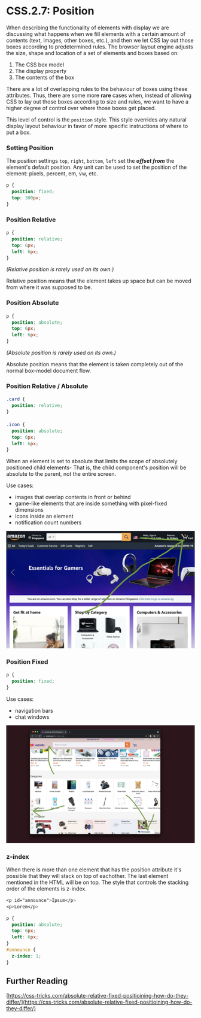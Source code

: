 # CSS.2.7: Position

When describing the functionality of elements with display we are discussing what happens when we fill elements with a certain amount of contents \(text, images, other boxes, etc.\), and then we let CSS lay out those boxes according to predetermined rules. The browser layout engine adjusts the size, shape and location of a set of elements and boxes based on:

1. The CSS box model
2. The display property
3. The contents of the box

There are a lot of overlapping rules to the behaviour of boxes using these attributes. Thus, there are some more **rare** cases when, instead of allowing CSS to lay out those boxes according to size and rules, we want to have a higher degree of control over where those boxes get placed.

This level of control is the `position` style. This style overrides any natural display layout behaviour in favor of more specific instructions of where to put a box.

### Setting Position

The position settings `top`, `right`, `bottom`, `left` set the _**offset from**_ the element's default position. Any unit can be used to set the position of the element: pixels, percent, em, vw, etc.

```css
p {
  position: fixed;
  top: 300px;
}
```

### Position Relative

```css
p {
  position: relative;
  top: 6px;
  left: 6px;
}
```

_\(Relative position is rarely used on its own.\)_

Relative position means that the element takes up space but can be moved from where it was supposed to be.

### Position Absolute

```css
p {
  position: absolute;
  top: 6px;
  left: 6px;
}
```

_\(Absolute position is rarely used on its own.\)_

Absolute position means that the element is taken completely out of the normal box-model document flow.

### Position Relative / Absolute

```css
.card {
  position: relative;
}

.icon {
  position: absolute;
  top: 6px;
  left: 6px;
}
```

When an element is set to absolute that limits the scope of absolutely positioned child elements- That is, the child component's position will be absolute to the parent, not the entire screen.

Use cases:

- images that overlap contents in front or behind
- game-like elements that are inside something with pixel-fixed dimensions
- icons inside an element
- notification count numbers

![](../../.gitbook/assets/screen-shot-2021-07-21-at-8.09.13-pm-1.png)

### Position Fixed

```css
p {
  position: fixed;
}
```

Use cases:

- navigation bars
- chat windows

![](../../.gitbook/assets/screen-shot-2021-07-21-at-8.05.02-pm.png)

### z-index

When there is more than one element that has the position attribute it's possible that they will stack on top of eachother. The last element mentioned in the HTML will be on top. The style that controls the stacking order of the elements is z-index.

```css
<p id="announce">Ipsum</p>
<p>Lorem</p>
```

```css
p {
  position: absolute;
  top: 6px;
  left: 6px;
}
#announce {
  z-index: 1;
}
```

## Further Reading

[https://css-tricks.com/absolute-relative-fixed-positioining-how-do-they-differ/](https://css-tricks.com/absolute-relative-fixed-positioining-how-do-they-differ/)
